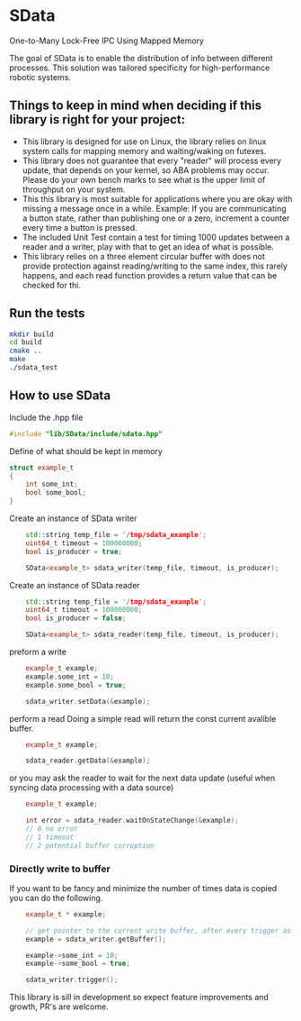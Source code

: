 # SData
One-to-Many Lock-Free IPC Using Mapped Memory 

The goal of SData is to enable the distribution of info between different processes. This solution was tailored specificity for high-performance robotic systems. 

## Things to keep in mind when deciding if this library is right for your project:
- This library is designed for use on Linux, the library relies on linux system calls for mapping memory and waiting/waking on futexes. 
- This library does not guarantee that every "reader" will process every update, that depends on your kernel, so ABA problems may occur. Please do your own bench marks to see what is the upper limit of throughput on your system.
- This this library is most suitable for applications where you are okay with missing a message once in a while.
Example: If you are communicating a button state, rather than publishing one or a zero, increment a counter every time a button is pressed. 
- The included Unit Test contain a test for timing 1000 updates between a reader and a writer, play with that to get an idea of what is possible.
- This library relies on a three element circular buffer with does not provide protection against reading/writing to the same index, this rarely happens, and each read function provides a return value that can be checked for thi. 

## Run the tests
``` bash
mkdir build
cd build
cmake ..
make
./sdata_test
```

## How to use SData
Include the .hpp file
``` c++
#include "lib/SData/include/sdata.hpp"
```

Define of what should be kept in memory
``` c++
struct example_t
{
    int some_int;
    bool some_bool;
}
```

Create an instance of SData writer
``` c++
    std::string temp_file = '/tmp/sdata_example';
    uint64_t timeout = 100000000;
    bool is_producer = true;

    SData<example_t> sdata_writer(temp_file, timeout, is_producer);
```

Create an instance of SData reader
``` c++
    std::string temp_file = '/tmp/sdata_example';
    uint64_t timeout = 100000000;
    bool is_producer = false;

    SData<example_t> sdata_reader(temp_file, timeout, is_producer);
```

preform a write
``` c++
    example_t example;
    example.some_int = 10;
    example.some_bool = true;

    sdata_writer.setData(&example);
```

perform a read
Doing a simple read will return the const current avalible buffer. 
``` c++
    example_t example;

    sdata_reader.getData(&example);
```
or you may ask the reader to wait for the next data update (useful when syncing data processing with a data source)
``` c++
    example_t example;

    int error = sdata_reader.waitOnStateChange(&example);
    // 0 no error
    // 1 timeout
    // 2 potential buffer corruption
```

### Directly write to buffer
If you want to be fancy and minimize the number of times data is copied
you can do the following. 

``` c++
    example_t * example;

    // get pointer to the current write buffer, after every trigger as this pointer will be stale.
    example = sdata_writer.getBuffer();

    example->some_int = 10;
    example->some_bool = true;

    sdata_writer.trigger();
```

This library is sill in development so expect feature improvements and growth, PR's are welcome.

